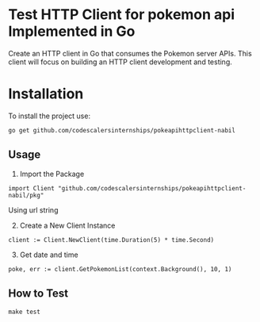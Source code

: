 # Test HTTP Client for pokemon api Implemented in Go
Create an HTTP client in Go that consumes the Pokemon server APIs. This client will focus on building an HTTP client development and testing.

# Installation

To install the project use:

```golang
go get github.com/codescalersinternships/pokeapihttpclient-nabil
```

## Usage

1. Import the Package
```golang
import Client "github.com/codescalersinternships/pokeapihttpclient-nabil/pkg"
```

Using url string

2. Create a New Client Instance
```golang
client := Client.NewClient(time.Duration(5) * time.Second)
```

3. Get date and time
```golang
poke, err := client.GetPokemonList(context.Background(), 10, 1)
```


## How to Test

```golang
make test
```
